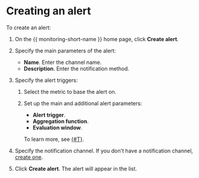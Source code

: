 # Creating an alert

To create an alert:

1. On the {{ monitoring-short-name }} home page, click **Create alert**.

1. Specify the main parameters of the alert:
    - **Name**. Enter the channel name.
    - **Description**. Enter the notification method.

1. Specify the alert triggers:

    1. Select the metric to base the alert on.

    1. Set up the main and additional alert parameters:
        - **Alert trigger**.
        - **Aggregation function**.
        - **Evaluation window**.

        To learn more, see [{#T}](../../concepts/alerting.md#alert-parameters).

1. Specify the notification channel. If you don't have a notification channel, [create one](create-channel.md).

1. Click **Create alert**. The alert will appear in the list.


